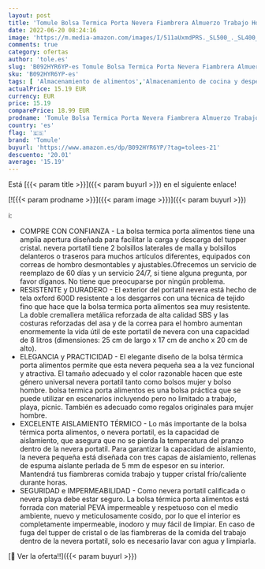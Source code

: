```yaml
---
layout: post
title: 'Tomule Bolsa Termica Porta Nevera Fiambrera Almuerzo Trabajo Hombre Mujer Para Llevar Comida Tela Termo Alimentos Agua Pequeña Mochila Tupper Merienda Infantil Bebe Playa Portatil Grande 8L Gris B'
date: 2022-06-20 08:24:16
image: 'https://m.media-amazon.com/images/I/511aUxmdPRS._SL500_._SL400_.jpg'
comments: true
category: ofertas
author: 'tole.es'
slug: 'B092HYR6YP-es Tomule Bolsa Termica Porta Nevera Fiambrera Almuerzo...'
sku: 'B092HYR6YP-es'
tags: [ 'Almacenamiento de alimentos','Almacenamiento de cocina y despensa','Bolsas térmicas','Hogar y cocina','Porta alimentos','bebe','tomule','🇪🇸', ]
actualPrice: 15.19 EUR
currency: EUR
price: 15.19
comparePrice: 18.99 EUR
prodname: 'Tomule Bolsa Termica Porta Nevera Fiambrera Almuerzo Trabajo Hombre Mujer Para Llevar Comida Tela Termo Alimentos Agua Pequeña Mochila Tupper Merienda Infantil Bebe Playa Portatil Grande 8L Gris B'
country: 'es'
flag: '🇪🇸'
brand: 'Tomule'
buyurl: 'https://www.amazon.es/dp/B092HYR6YP/?tag=tolees-21'
descuento: '20.01'
average: '15.19'
---
```


Está [{{< param title >}}]({{< param buyurl >}}) en el siguiente enlace!

[![{{< param prodname >}}]({{< param image >}})]({{< param buyurl >}})

ℹ️:

- COMPRE CON CONFIANZA - La bolsa termica porta alimentos tiene una amplia apertura diseñada para facilitar la carga y descarga del tupper cristal. nevera portatil tiene 2 bolsillos laterales de malla y bolsillos delanteros o traseros para muchos artículos diferentes, equipados con correas de hombro desmontables y ajustables.Ofrecemos un servicio de reemplazo de 60 días y un servicio 24/7, si tiene alguna pregunta, por favor díganos. No tiene que preocuparse por ningún problema.
- RESISTENTE y DURADERO - El exterior del portatil nevera está hecho de tela oxford 600D resistente a los desgarros con una técnica de tejido fino que hace que la bolsa termica porta alimentos sea muy resistente. La doble cremallera metálica reforzada de alta calidad SBS y las costuras reforzadas del asa y de la correa para el hombro aumentan enormemente la vida útil de este portatil de nevera con una capacidad de 8 litros (dimensiones: 25 cm de largo x 17 cm de ancho x 20 cm de alto).
- ELEGANCIA y PRACTICIDAD - El elegante diseño de la bolsa térmica porta alimentos permite que esta nevera pequeña sea a la vez funcional y atractiva. El tamaño adecuado y el color razonable hacen que este género universal nevera portatil tanto como bolsos mujer y bolso hombre. bolsa termica porta alimentos es una bolsa práctica que se puede utilizar en escenarios incluyendo pero no limitado a trabajo, playa, picnic. También es adecuado como regalos originales para mujer hombre.
- EXCELENTE AISLAMIENTO TÉRMICO - Lo más importante de la bolsa térmica porta alimentos, o nevera portatil, es la capacidad de aislamiento, que asegura que no se pierda la temperatura del pranzo dentro de la nevera portatil. Para garantizar la capacidad de aislamiento, la nevera pequeña está diseñada con tres capas de aislamiento, rellenas de espuma aislante perlada de 5 mm de espesor en su interior. Mantendrá tus fiambreras comida trabajo y tupper cristal frío/caliente durante horas.
- SEGURIDAD e IMPERMEABILIDAD - Como nevera portatil calificada o nevera playa debe estar seguro. La bolsa térmica porta alimentos está forrada con material PEVA impermeable y respetuoso con el medio ambiente, nuevo y meticulosamente cosido, por lo que el interior es completamente impermeable, inodoro y muy fácil de limpiar. En caso de fuga del tupper de cristal o de las fiambreras de la comida del trabajo dentro de la nevera portatil, solo es necesario lavar con agua y limpiarla.

[🛒 Ver la oferta!!]({{< param buyurl >}})

